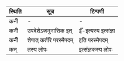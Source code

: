 | स्थिति | सूत्र | टिप्पणी |
| ----- | ------- | ------ |
| कनीँ | - | - |
| कनीँ | उपदेशेऽजनुनासिक इत् | ईँ-इत्यस्य इत्संज्ञा |
| कनीँ | शेषात् कर्तरि परस्मैपदम् | इति परस्मैपदम् |
| कन् | तस्य लोपः | इत्संज्ञकस्य लोपः |
